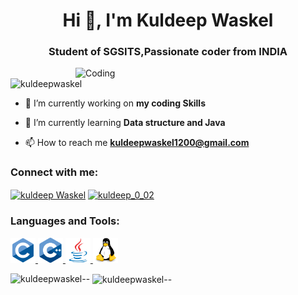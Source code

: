 <h1 align="center">Hi 👋, I'm Kuldeep Waskel</h1>
<h3 align="center">Student of SGSITS,Passionate coder from INDIA</h3>
<img align="right" alt="Coding" width="400" src="https://media.tenor.com/nVnp3AebrakAAAAC/l-death-note-death-note.gif">

<p align="left"> <img src="" alt="kuldeepwaskel" /> </p>

- 🔭 I’m currently working on **my coding Skills**

- 🌱 I’m currently learning **Data structure and Java**

- 📫 How to reach me **kuldeepwaskel1200@gmail.com**

<h3 align="left">Connect with me:</h3>
<p align="left">
<a href="https://www.linkedin.com/in/kuldeep-waskel-319b9924a/" target="blank"><img align="center" src="https://raw.githubusercontent.com/rahuldkjain/github-profile-readme-generator/master/src/images/icons/Social/linked-in-alt.svg" alt="kuldeep Waskel" height="30" width="40" /></a>
<a href="https://www.instagram.com/kuldeep_0_02/" target="blank"><img align="center" src="https://raw.githubusercontent.com/rahuldkjain/github-profile-readme-generator/master/src/images/icons/Social/instagram.svg" alt="kuldeep_0_02" height="30" width="40" /></a>
</p>

<h3 align="left">Languages and Tools:</h3>
<p align="left"> <a href="https://www.cprogramming.com/" target="_blank" rel="noreferrer"> <img src="https://raw.githubusercontent.com/devicons/devicon/master/icons/c/c-original.svg" alt="c" width="40" height="40"/> </a> <a href="https://www.w3schools.com/cpp/" target="_blank" rel="noreferrer"> <img src="https://raw.githubusercontent.com/devicons/devicon/master/icons/cplusplus/cplusplus-original.svg" alt="cplusplus" width="40" height="40"/> </a> <a href="https://www.java.com" target="_blank" rel="noreferrer"> <img src="https://raw.githubusercontent.com/devicons/devicon/master/icons/java/java-original.svg" alt="java" width="40" height="40"/> </a> <a href="https://www.linux.org/" target="_blank" rel="noreferrer"> <img src="https://raw.githubusercontent.com/devicons/devicon/master/icons/linux/linux-original.svg" alt="linux" width="40" height="40"/> </a> </p>

<p><img align="left" src="https://github-readme-stats.vercel.app/api/top-langs?username=KuldeepWaskel&show_icons=true&locale=en&layout=compact" alt="kuldeepwaskel--" /></p>

<p>&nbsp;<img align="center" src="https://github-readme-stats.vercel.app/api?username=KuldeepWaskel&show_icons=true&locale=en" alt="kuldeepwaskel--" /></p>
